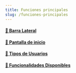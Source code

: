 ```yaml
---
title: Funciones principales
slug: /funciones-principales
---
```


<div className="feature-grid">
  <a href="funciones-principales/barra-lateral">
  <div className="feature-card">
    <h4>📄 Barra Lateral</h4>
  </div>
  </a>
  <a href="funciones-principales/pantalla-de-inicio">
  <div className="feature-card">
    <h4>📄 Pantalla de inicio</h4>
  </div>
  </a>
  <a href="funciones-principales/tipos-usuarios">
  <div className="feature-card">
    <h4>📄 Tipos de Usuarios</h4>
  </div>
  </a>
  <a href="funciones-principales/funcionalidades-disponibles">
  <div className="feature-card">
    <h4>📄 Funcionalidades Disponibles</h4>
  </div>
  </a>
</div>
